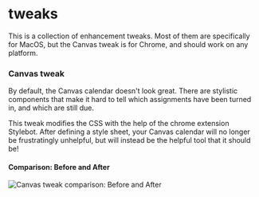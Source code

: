 # tweaks
This is a collection of enhancement tweaks. Most of them are specifically for MacOS, but the Canvas tweak is for Chrome, and should work on any platform.

### Canvas tweak

By default, the Canvas calendar doesn't look great. There are stylistic components that make it hard to tell which assignments have been turned in, and which are still due.

This tweak modifies the CSS with the help of the chrome extension Stylebot. After defining a style sheet, your Canvas calendar will no longer be frustratingly unhelpful, but will instead be the helpful tool that it should be!

#### Comparison: Before and After
![Canvas tweak comparison: Before and After](canvas-calendar/img/canvas-demo.gif)
